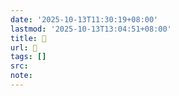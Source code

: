 ```yaml
---
date: '2025-10-13T11:30:19+08:00'
lastmod: '2025-10-13T13:04:51+08:00'
title: 󰥕
url: 󰥕
tags: []
src:
note:
---
```


